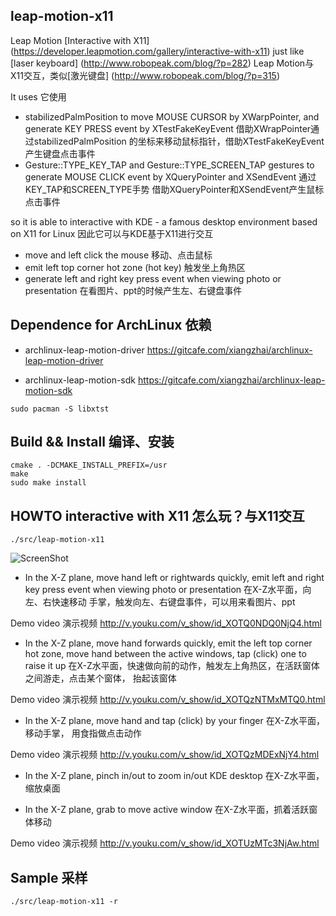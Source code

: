 leap-motion-x11
----------------

Leap Motion [Interactive with X11] (https://developer.leapmotion.com/gallery/interactive-with-x11) just like [laser keyboard] (http://www.robopeak.com/blog/?p=282) Leap Motion与X11交互，类似[激光键盘] (http://www.robopeak.com/blog/?p=315)

It uses 它使用

* stabilizedPalmPosition to move MOUSE CURSOR by XWarpPointer, and generate 
KEY PRESS event by XTestFakeKeyEvent 借助XWrapPointer通过stabilizedPalmPosition
的坐标来移动鼠标指针，借助XTestFakeKeyEvent产生键盘点击事件
* Gesture::TYPE_KEY_TAP and Gesture::TYPE_SCREEN_TAP gestures to generate 
MOUSE CLICK event by XQueryPointer and XSendEvent 通过KEY_TAP和SCREEN_TYPE手势
借助XQueryPointer和XSendEvent产生鼠标点击事件

so it is able to interactive with KDE - a famous desktop environment based on X11 for Linux 因此它可以与KDE基于X11进行交互

* move and left click the mouse 移动、点击鼠标 
* emit left top corner hot zone (hot key) 触发坐上角热区 
* generate left and right key press event when viewing photo or presentation 
在看图片、ppt的时候产生左、右键盘事件 


## Dependence for ArchLinux 依赖

* archlinux-leap-motion-driver 
https://gitcafe.com/xiangzhai/archlinux-leap-motion-driver

* archlinux-leap-motion-sdk 
https://gitcafe.com/xiangzhai/archlinux-leap-motion-sdk

```
sudo pacman -S libxtst
```

## Build && Install 编译、安装

```
cmake . -DCMAKE_INSTALL_PREFIX=/usr
make
sudo make install
```


## HOWTO interactive with X11 怎么玩？与X11交互

```
./src/leap-motion-x11
```

![ScreenShot](https://developer-china-cdn.leapmotion.com/documentation/images/Leap_Axes.png)

* In the X-Z plane, move hand left or rightwards quickly, emit left and right 
key press event when viewing photo or presentation 在X-Z水平面，向左、右快速移动
手掌，触发向左、右键盘事件，可以用来看图片、ppt

Demo video 演示视频 http://v.youku.com/v_show/id_XOTQ0NDQ0NjQ4.html

* In the X-Z plane, move hand forwards quickly, emit the left top corner hot 
zone, move hand between the active windows, tap (click) one to raise it up
在X-Z水平面，快速做向前的动作，触发左上角热区，在活跃窗体之间游走，点击某个窗体，
抬起该窗体

Demo video 演示视频 http://v.youku.com/v_show/id_XOTQzNTMxMTQ0.html

* In the X-Z plane, move hand and tap (click) by your finger 在X-Z水平面，移动手掌，
用食指做点击动作

Demo video 演示视频 http://v.youku.com/v_show/id_XOTQzMDExNjY4.html

* In the X-Z plane, pinch in/out to zoom in/out KDE desktop 在X-Z水平面，缩放桌面

* In the X-Z plane, grab to move active window 在X-Z水平面，抓着活跃窗体移动

Demo video 演示视频 http://v.youku.com/v_show/id_XOTUzMTc3NjAw.html

## Sample 采样

```
./src/leap-motion-x11 -r
```
